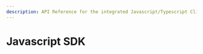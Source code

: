 ```yaml
---
description: API Reference for the integrated Javascript/Typescript Client/SDK.
---
```


# Javascript SDK

